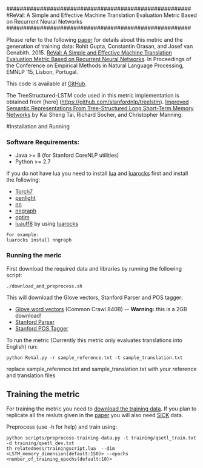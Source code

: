 #######################################################
#ReVal: A Simple and Effective Machine Translation Evaluation Metric Based on Recurrent Neural Networks
#######################################################

Please refer to the following [paper](http://pers-www.wlv.ac.uk/~in4089/publications/2015/guptaemnlp2015.pdf) for details about this metric and the generation of training data:
Rohit Gupta, Constantin Orasan, and Josef van Genabith. 2015. [ReVal: A Simple and Effective Machine Translation Evaluation Metric Based on Recurrent Neural Networks](http://pers-www.wlv.ac.uk/~in4089/publications/2015/guptaemnlp2015.pdf). In Proceedings of the Conference on Empirical Methods in Natural Language Processing, EMNLP ’15, Lisbon, Portugal.

This code is available at [GitHub](https://github.com/rohitguptacs/ReVal).

The TreeStructured-LSTM code used in this metric implementation is obtained from [here] (https://github.com/stanfordnlp/treelstm). [Improved Semantic Representations From Tree-Structured Long Short-Term Memory Networks](http://arxiv.org/abs/1503.00075) by Kai Sheng Tai, Richard Socher, and Christopher Manning.


#Installation and Running
### Software Requirements:
- Java >= 8 (for Stanford CoreNLP utilities)
- Python >= 2.7

If you do not have lua you need to install [lua](http://www.lua.org/download.html) and [luarocks](https://luarocks.org/#quick-start) first and install the following: 
- [Torch7](https://github.com/torch/torch7)
- [penlight](https://github.com/stevedonovan/Penlight)
- [nn](https://github.com/torch/nn)
- [nngraph](https://github.com/torch/nngraph)
- [optim](https://github.com/torch/optim)
- [luautf8](https://github.com/starwing/luautf8)
by using [luarocks](https://luarocks.org/#quick-start)

```
For example:
luarocks install nngraph
```

### Running the meric

First download the required data and libraries by running the following script:

```
./download_and_preprocess.sh
```

This will download the Glove vectors, Stanford Parser and POS tagger:
  - [Glove word vectors](http://nlp.stanford.edu/projects/glove/) (Common Crawl 840B) -- **Warning:** this is a 2GB download!
  - [Stanford Parser](http://nlp.stanford.edu/software/lex-parser.shtml)
  - [Stanford POS Tagger](http://nlp.stanford.edu/software/tagger.shtml)


To run the metric (Currently this metric only evaluates translations into English)
run:

```
python ReVal.py -r sample_reference.txt -t sample_translation.txt

```
replace sample_reference.txt and sample_translation.txt with your reference and translation files

## Training the metric

For training the metric you need to [download the training data](https://www.dropbox.com/s/wk10mhajytf1uj1/WMT13SetL.zip?dl=0). If you plan to replicate all the resluts given in the [paper](http://pers-www.wlv.ac.uk/~in4089/publications/2015/guptaemnlp2015.pdf) you will also need [SICK](http://alt.qcri.org/semeval2014/task1/data/uploads/sick_train.zip) data.

Preprocess (use -h for help) and train using:
``` 
python scripts/preprocess-training-data.py -t training/qsetl_train.txt -d training/qsetl_dev.txt
th relatedness/trainingscript.lua  --dim <LSTM_memory_dimension(default:150)> --epochs <number_of_training_epochs(default:10)>

```


